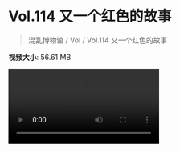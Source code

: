 # Vol.114 又一个红色的故事

> 混乱博物馆 / Vol / Vol.114 又一个红色的故事

**视频大小**: 56.61 MB

<div class="video"><video src="https://file.hsyhx.top/archive/混乱博物馆/Vol/114.mp4" controls preload>🤔 您的浏览器不支持 video 标签</video></div>